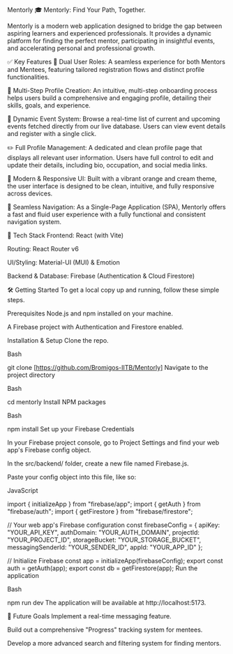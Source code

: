Mentorly 🎓
Mentorly: Find Your Path, Together.

Mentorly is a modern web application designed to bridge the gap between aspiring learners and experienced professionals. It provides a dynamic platform for finding the perfect mentor, participating in insightful events, and accelerating personal and professional growth.


✅ Key Features
👥 Dual User Roles: A seamless experience for both Mentors and Mentees, featuring tailored registration flows and distinct profile functionalities.

📝 Multi-Step Profile Creation: An intuitive, multi-step onboarding process helps users build a comprehensive and engaging profile, detailing their skills, goals, and experience.

📅 Dynamic Event System: Browse a real-time list of current and upcoming events fetched directly from our live database. Users can view event details and register with a single click.

✏️ Full Profile Management: A dedicated and clean profile page that displays all relevant user information. Users have full control to edit and update their details, including bio, occupation, and social media links.

🔗 Modern & Responsive UI: Built with a vibrant orange and cream theme, the user interface is designed to be clean, intuitive, and fully responsive across devices.

🚀 Seamless Navigation: As a Single-Page Application (SPA), Mentorly offers a fast and fluid user experience with a fully functional and consistent navigation system.

🚀 Tech Stack
Frontend: React (with Vite)

Routing: React Router v6

UI/Styling: Material-UI (MUI) & Emotion

Backend & Database: Firebase (Authentication & Cloud Firestore)

🛠️ Getting Started
To get a local copy up and running, follow these simple steps.

Prerequisites
Node.js and npm installed on your machine.

A Firebase project with Authentication and Firestore enabled.

Installation & Setup
Clone the repo.

Bash

git clone [https://github.com/Bromigos-IITB/Mentorly]
Navigate to the project directory

Bash

cd mentorly
Install NPM packages

Bash

npm install
Set up your Firebase Credentials

In your Firebase project console, go to Project Settings and find your web app's Firebase config object.

In the src/backend/ folder, create a new file named Firebase.js.

Paste your config object into this file, like so:

JavaScript

import { initializeApp } from "firebase/app";
import { getAuth } from "firebase/auth";
import { getFirestore } from "firebase/firestore";

// Your web app's Firebase configuration
const firebaseConfig = {
  apiKey: "YOUR_API_KEY",
  authDomain: "YOUR_AUTH_DOMAIN",
  projectId: "YOUR_PROJECT_ID",
  storageBucket: "YOUR_STORAGE_BUCKET",
  messagingSenderId: "YOUR_SENDER_ID",
  appId: "YOUR_APP_ID"
};

// Initialize Firebase
const app = initializeApp(firebaseConfig);
export const auth = getAuth(app);
export const db = getFirestore(app);
Run the application

Bash

npm run dev
The application will be available at http://localhost:5173.

🌟 Future Goals
Implement a real-time messaging feature.

Build out a comprehensive "Progress" tracking system for mentees.

Develop a more advanced search and filtering system for finding mentors.
